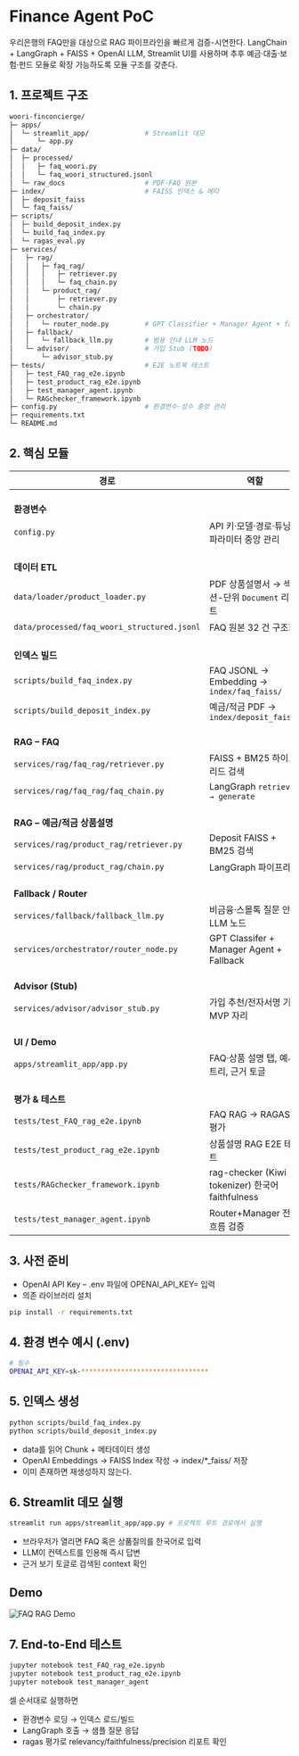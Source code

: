 # Finance Agent PoC


우리은행의 FAQ만을 대상으로 RAG 파이프라인을 빠르게 검증-시연한다.
LangChain + LangGraph + FAISS + OpenAI LLM, Streamlit UI를 사용하며 추후 예금·대출·보험·펀드 모듈로 확장 가능하도록 모듈 구조를 갖춘다.

## 1. 프로젝트 구조
```bash
woori-finconcierge/
├─ apps/
│  └─ streamlit_app/              # Streamlit 데모
│      └─ app.py
├─ data/
│  ├─ processed/
│  │   ├─ faq_woori.py
│  │   └─ faq_woori_structured.jsonl
│  └─ raw_docs                    # PDF·FAQ 원본
├─ index/                         # FAISS 인덱스 & 메타
│  ├─ deposit_faiss           
│  └─ faq_faiss/
├─ scripts/
│  ├─ build_deposit_index.py  
│  └─ build_faq_index.py       
│  └─ ragas_eval.py
├─ services/
│   ├─ rag/
│   │   ├─ faq_rag/
│   │   │   ├─ retriever.py
│   │   │   └─ faq_chain.py
│   │   └─ product_rag/
│   │       ├─ retriever.py
│   │       └─ chain.py
│   ├─ orchestrator/
│   │   └─ router_node.py         # GPT Classifier + Manager Agent + fallback
│   ├─ fallback/
│   │   └─ fallback_llm.py        # 범용 안내 LLM 노드
│   └─ advisor/                   # 가입 Stub (TODO)
│       └─ advisor_stub.py                   
├─ tests/                         # E2E 노트북 테스트
│   ├─ test_FAQ_rag_e2e.ipynb
│   ├─ test_product_rag_e2e.ipynb
│   ├─ test_manager_agent.ipynb
│   └─ RAGchecker_framework.ipynb       
├─ config.py                      # 환경변수·상수 중앙 관리
├─ requirements.txt
└─ README.md                   
```

## 2. 핵심 모듈

| 경로 | 역할 | 주요 포인트 |
|-----------------|------|------------|
| <br>**환경변수** | | |
| `config.py` | API 키·모델·경로·튜닝 파라미터 중앙 관리 | `OPENAI_API_KEY`, `LLM_MODEL`, `CHUNK_SIZE`, `FAQ_TOP_K` 등 |
| <br>**데이터 ETL** | | |
| `data/loader/product_loader.py` | PDF 상품설명서 → 섹션-단위 `Document` 리스트 | 정규식 헤더 추출·Mecab token chunking |
| `data/processed/faq_woori_structured.jsonl` | FAQ 원본 32 건 구조화 | topic·subcategory 메타 포함 |
| <br>**인덱스 빌드** | | |
| `scripts/build_faq_index.py` | FAQ JSONL → Embedding → `index/faq_faiss/` | OpenAI `text-embedding-3-small` |
| `scripts/build_deposit_index.py` | 예금/적금 PDF → `index/deposit_faiss/` | 배치 임베딩 `chunk_size=200` |
| <br>**RAG – FAQ** | | |
| `services/rag/faq_rag/retriever.py` | FAISS + BM25 하이브리드 검색 | `k`=`config.FAQ_TOP_K` |
| `services/rag/faq_rag/faq_chain.py` | LangGraph `retrieve → generate` | 근거 인용번호 ①② 첨부 |
| <br>**RAG – 예금/적금 상품설명** | | |
| `services/rag/product_rag/retriever.py` | Deposit FAISS + BM25 검색 | 메타필터 `product_code` |
| `services/rag/product_rag/chain.py` | LangGraph 파이프라인 | FAQ 답변과 동일 포맷 |
| <br>**Fallback / Router** | | |
| `services/fallback/fallback_llm.py` | 비금융·스몰톡 질문 안내 LLM 노드 | Kiwi few-shot 가드레일 |
| `services/orchestrator/router_node.py` | GPT Classifer + Manager Agent + Fallback | FAQ·Product 병렬 호출 후 병합 |
| <br>**Advisor (Stub)** | | |
| `services/advisor/advisor_stub.py` | 가입 추천/전자서명 기능 MVP 자리 | 추후 MCP 연동 예정 |
| <br>**UI / Demo** | | |
| `apps/streamlit_app/app.py` | FAQ·상품 설명 탭, 예시 트리, 근거 토글 | `router_node.invoke()` 호출 |
| <br>**평가 & 테스트** | | |
| `tests/test_FAQ_rag_e2e.ipynb` | FAQ RAG → RAGAS 평가 | answer_relevancy·faithfulness |
| `tests/test_product_rag_e2e.ipynb` | 상품설명 RAG E2E 테스트 | 동일 지표 |
| `tests/RAGchecker_framework.ipynb` | rag-checker (Kiwi tokenizer) 한국어 faithfulness | Mecab/kiwipiepy 기반 |
| `tests/test_manager_agent.ipynb` | Router+Manager 전체 흐름 검증 | fallback·advise 포함 |



## 3. 사전 준비
 - OpenAI API Key – .env 파일에 OPENAI_API_KEY= 입력
 - 의존 라이브러리 설치
```bash
pip install -r requirements.txt
```

## 4. 환경 변수 예시 (.env)
```bash
# 필수
OPENAI_API_KEY=sk-********************************

```

## 5. 인덱스 생성
```bash
python scripts/build_faq_index.py
python scripts/build_deposit_index.py
```

- data를 읽어 Chunk + 메타데이터 생성
- OpenAI Embeddings → FAISS Index 작성 → index/*_faiss/ 저장
- 이미 존재하면 재생성하지 않는다.

## 6. Streamlit 데모 실행
```bash
streamlit run apps/streamlit_app/app.py # 프로젝트 루트 경로에서 실행
```
- 브라우저가 열리면 FAQ 혹은 상품질의를 한국어로 입력
- LLM이 컨텍스트를 인용해 즉시 답변
- 근거 보기 토글로 검색된 context 확인

## Demo
![FAQ RAG Demo](./docs/FAQ_Demo_high.gif)

## 7. End-to-End 테스트
```bash
jupyter notebook test_FAQ_rag_e2e.ipynb
jupyter notebook test_product_rag_e2e.ipynb
jupyter notebook test_manager_agent
```
셀 순서대로 실행하면

- 환경변수 로딩 → 인덱스 로드/빌드
- LangGraph 호출 → 샘플 질문 응답
- ragas 평가로 relevancy/faithfulness/precision 리포트 확인
